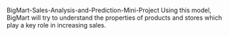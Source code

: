 BigMart-Sales-Analysis-and-Prediction-Mini-Project
Using this model, BigMart will try to understand the properties of products and stores which play a key role in increasing sales.
